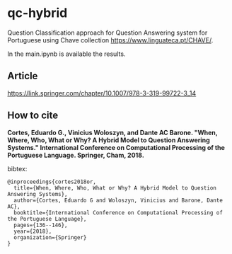 # qc-hybrid 

Question Classification approach for Question Answering system for Portuguese using Chave collection https://www.linguateca.pt/CHAVE/.

In the main.ipynb is available the results.

## Article
https://link.springer.com/chapter/10.1007/978-3-319-99722-3_14

## How to cite
__Cortes, Eduardo G., Vinicius Woloszyn, and Dante AC Barone. "When, Where, Who, What or Why? A Hybrid Model to Question Answering Systems." International Conference on Computational Processing of the Portuguese Language. Springer, Cham, 2018.__

bibtex:
```
@inproceedings{cortes2018or,
  title={When, Where, Who, What or Why? A Hybrid Model to Question Answering Systems},
  author={Cortes, Eduardo G and Woloszyn, Vinicius and Barone, Dante AC},
  booktitle={International Conference on Computational Processing of the Portuguese Language},
  pages={136--146},
  year={2018},
  organization={Springer}
}
```
